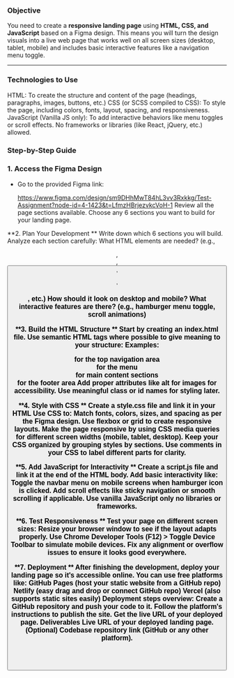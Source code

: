### Objective

You need to create a **responsive landing page** using **HTML, CSS, and JavaScript** based on a Figma design. This means you will turn the design visuals into a live web page that works well on all screen sizes (desktop, tablet, mobile) and includes basic interactive features like a navigation menu toggle.

---

### Technologies to Use
HTML: To create the structure and content of the page (headings, paragraphs, images, buttons, etc.)
CSS (or SCSS compiled to CSS): To style the page, including colors, fonts, layout, spacing, and responsiveness.
JavaScript (Vanilla JS only): To add interactive behaviors like menu toggles or scroll effects. No frameworks or libraries (like React, jQuery, etc.) allowed.
### Step-by-Step Guide

### 1. Access the Figma Design
- Go to the provided Figma link:
    
    https://www.figma.com/design/sm9DHhMwT84hL3vv3Rxkkg/Test-Assignment?node-id=4-1423&t=LfmzHBrjezvkcVoH-1
  Review all the page sections available.
  Choose any 6 sections you want to build for your landing page.

**2. Plan Your Development **
Write down which 6 sections you will build. 
Analyze each section carefully: 
What HTML elements are needed? (e.g., <header> <nav> <section>, <div> <img>, <button>, <p>, <h1>, etc.) 
How should it look on desktop and mobile? 
What interactive features are there? (e.g., hamburger menu toggle, scroll animations) 

**3. Build the HTML Structure **
Start by creating an index.html file. 
Use semantic HTML tags where possible to give meaning to your structure: 
Examples: 
<header> for the top navigation area 
<nav> for the menu 
<main> for main content sections
<footer> for the footer area
Add proper attributes like alt for images for accessibility.
Use meaningful class or id names for styling later.
  
**4. Style with CSS **
Create a style.css file and link it in your HTML <head> 
Use CSS to: 
Match fonts, colors, sizes, and spacing as per the Figma design. 
Use flexbox or grid to create responsive layouts. 
Make the page responsive by using CSS media queries for different screen widths (mobile, tablet, desktop). 
Keep your CSS organized by grouping styles by sections. 
Use comments in your CSS to label different parts for clarity.

**5. Add JavaScript for Interactivity **
Create a script.js file and link it at the end of the HTML body. 
Add basic interactivity like: 
Toggle the navbar menu on mobile screens when hamburger icon is clicked. 
Add scroll effects like sticky navigation or smooth scrolling if applicable. 
Use vanilla JavaScript only no libraries or frameworks.

**6. Test Responsiveness **
Test your page on different screen sizes: 
Resize your browser window to see if the layout adapts properly. 
Use Chrome Developer Tools (F12) > Toggle Device Toolbar to simulate mobile devices. 
Fix any alignment or overflow issues to ensure it looks good everywhere.

**7. Deployment **
After finishing the development, deploy your landing page so it's accessible online. You can use free platforms like: 
GitHub Pages (host your static website from a GitHub repo) 
Netlify (easy drag and drop or connect GitHub repo) 
Vercel (also supports static sites easily) 
Deployment steps overview: 
Create a GitHub repository and push your code to it. 
Follow the platform's instructions to publish the site. 
Get the live URL of your deployed page. 
Deliverables 
Live URL of your deployed landing page. 
(Optional) Codebase repository link (GitHub or any other platform).  
  
